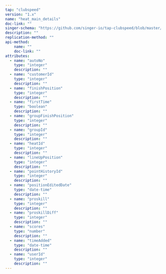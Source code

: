 ```yaml
---
tap: "clubspeed"
version: "1.x"
name: "heat_main_details"
doc-link: ""
singer-schema: "https://github.com/singer-io/tap-clubspeed/blob/master/tap_clubspeed/schemas/heat_main_details.json"
description: ""
replication-method: ""
api-method:
    name: ""
    doc-link: ""
attributes:
  - name: "autoNo"
    type: "integer"
    description: ""
  - name: "customerId"
    type: "integer"
    description: ""
  - name: "finishPosition"
    type: "integer"
    description: ""
  - name: "firstTime"
    type: "boolean"
    description: ""
  - name: "groupFinishPosition"
    type: "integer"
    description: ""
  - name: "groupId"
    type: "integer"
    description: ""
  - name: "heatId"
    type: "integer"
    description: ""
  - name: "lineUpPosition"
    type: "integer"
    description: ""
  - name: "pointHistoryId"
    type: "integer"
    description: ""
  - name: "positionEditedDate"
    type: "date-time"
    description: ""
  - name: "proskill"
    type: "integer"
    description: ""
  - name: "proskillDiff"
    type: "integer"
    description: ""
  - name: "scores"
    type: "number"
    description: ""
  - name: "timeAdded"
    type: "date-time"
    description: ""
  - name: "userId"
    type: "integer"
    description: ""
---
```

